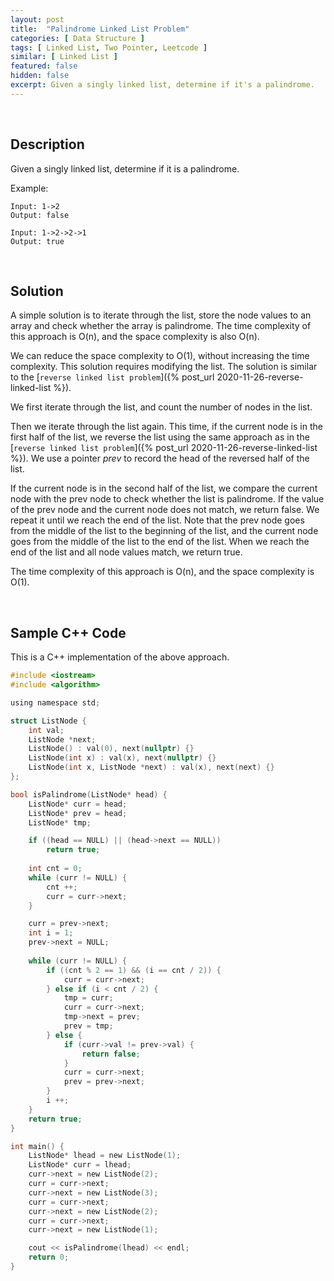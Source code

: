 ```yaml
---
layout: post
title:  "Palindrome Linked List Problem"
categories: [ Data Structure ]
tags: [ Linked List, Two Pointer, Leetcode ]
similar: [ Linked List ]
featured: false
hidden: false
excerpt: Given a singly linked list, determine if it's a palindrome.
---
```


<br />

## Description

Given a singly linked list, determine if it is a palindrome.


Example: 
```
Input: 1->2
Output: false

Input: 1->2->2->1
Output: true
```


<br />

## Solution

A simple solution is to iterate through the list, store the node values to an array and check whether the array is palindrome. The time complexity of this approach is O(n), and the space complexity is also O(n).

We can reduce the space complexity to O(1), without increasing the time complexity. This solution requires modifying the list. The solution is similar to the [`reverse linked list problem`]({% post_url 2020-11-26-reverse-linked-list %}).


We first iterate through the list, and count the number of nodes in the list. 

Then we iterate through the list again. This time, if the current node is in the first half of the list, we reverse the list using the same approach as in the [`reverse linked list problem`]({% post_url 2020-11-26-reverse-linked-list %}). We use a pointer *prev* to record the head of the reversed half of the list.

If the current node is in the second half of the list, we compare the current node with the prev node to check whether the list is palindrome. If the value of the prev node and the current node does not match, we return false. We repeat it until we reach the end of the list. Note that the prev node goes from the middle of the list to the beginning of the list, and the current node goes from the middle of the list to the end of the list. When we reach the end of the list and all node values match, we return true.

The time complexity of this approach is O(n), and the space complexity is O(1).

<br />

## Sample C++ Code

This is a C++ implementation of the above approach.

```c
#include <iostream>
#include <algorithm>

using namespace std;

struct ListNode {
    int val;
    ListNode *next;
    ListNode() : val(0), next(nullptr) {}
    ListNode(int x) : val(x), next(nullptr) {}
    ListNode(int x, ListNode *next) : val(x), next(next) {}
};

bool isPalindrome(ListNode* head) {
    ListNode* curr = head;
    ListNode* prev = head;
    ListNode* tmp;

    if ((head == NULL) || (head->next == NULL))
        return true;
    
    int cnt = 0;
    while (curr != NULL) {
        cnt ++;
        curr = curr->next;
    }

    curr = prev->next;
    int i = 1;
    prev->next = NULL;
    
    while (curr != NULL) {
        if ((cnt % 2 == 1) && (i == cnt / 2)) {
            curr = curr->next;
        } else if (i < cnt / 2) {
            tmp = curr;
            curr = curr->next;
            tmp->next = prev;
            prev = tmp;
        } else {
            if (curr->val != prev->val) {
                return false;
            } 
            curr = curr->next;
            prev = prev->next;
        }
        i ++;
    }
    return true;
}

int main() {
    ListNode* lhead = new ListNode(1);
    ListNode* curr = lhead;
    curr->next = new ListNode(2);
    curr = curr->next;
    curr->next = new ListNode(3);
    curr = curr->next;
    curr->next = new ListNode(2);
    curr = curr->next;
    curr->next = new ListNode(1);

    cout << isPalindrome(lhead) << endl;
    return 0;
}
```
